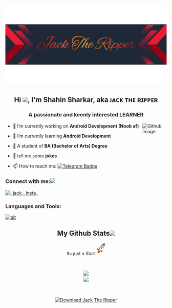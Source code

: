 <p align="center">
<img src="https://github.com/jacksproject/jacksproject/raw/main/jack.png" />

</p align="center">
<h2 align="center">Hi <img src="https://raw.githubusercontent.com/MartinHeinz/MartinHeinz/master/wave.gif" width="30px">, I'm Shahin Sharkar, aka ᴊᴀᴄᴋ ᴛʜᴇ ʀɪᴘᴘᴇʀ</h2>
<h3 align="center">A passionate and keenly interested LEARNER</h3>

<img width="15%" align="right" alt="Github Image" src="https://media.giphy.com/media/iIGT8Y1rOYhBpdHh1C/giphy.gif" />

- 🔭 I’m currently working on **Android Development (Noob af)**

- 🌱 I’m currently learning **Android Development**

- 💬 A student of **BA (Bachelor of Arts) Degree**

- 💬 tell me some **jokes**

- 📫 How to reach me: [![Telegram Badge](https://img.shields.io/badge/-Telegram-0088CC?style=flat&logo=Telegram&logoColor=white)](https://t.me/jack_is_noob)

<h3 align="left">Connect with me:<img src="https://github.com/TheDudeThatCode/TheDudeThatCode/blob/master/Assets/Handshake.gif" height="32px"></h3>
<p align="left">

<a href="https://instagram.com/_jack__insta_" target="blank"><img align="center" src="https://cdn.jsdelivr.net/npm/simple-icons@3.0.1/icons/instagram.svg" alt="_jack__insta_" height="30" width="40" /></a>
</p>

<h3 align="left">Languages and Tools:</h3>
<p align="left"> <a href="https://git-scm.com/" target="_blank"> <img src="https://www.vectorlogo.zone/logos/git-scm/git-scm-icon.svg" alt="git" width="40" height="40"/> </a> </p>

<h2 align="center">
  My Github Stats<img src="https://media.giphy.com/media/VgCDAzcKvsR6OM0uWg/giphy.gif" width="50">
</h2>
<p align="center">
  Its just a Start<img src="https://github.com/soumyajit007-creator/soumyajit007-creator/blob/main/1980519.png" width="30">
</p>
  
<br>
<p align = "center">
  <img  src = "https://github-readme-stats.vercel.app/api?username=jacksproject&count_private=true&show_icons=true&theme=radical&line_height=27">
  <br>
  <img src = "https://github-readme-stats.vercel.app/api/top-langs/?username=jacksproject&hide=css,java,html&theme=radical&&layout=compact">
</p>

<br>
<p align = "center">
<a href="https://sourceforge.net/projects/jack-the-ripper/files/latest/download"><img alt="Download Jack The Ripper" src="https://img.shields.io/sourceforge/dt/jack-the-ripper.svg" ></a>
</p>

